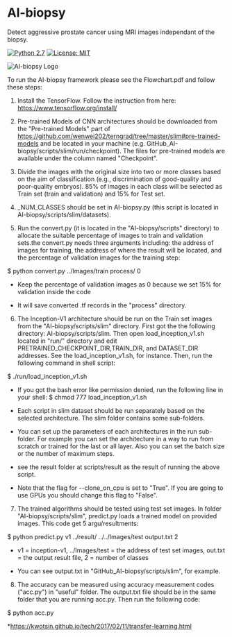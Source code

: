 # AI-biopsy

Detect aggressive prostate cancer using MRI images independant of the biopsy.

[![Python 2.7](https://img.shields.io/badge/python-2.7-blue.svg)](https://www.python.org/downloads/release/python-360/)
[![License: MIT](https://img.shields.io/badge/License-MIT-yellow.svg)](https://opensource.org/licenses/MIT)

![AI-biopsy Logo](docs/logo.jpg)

To run the AI-biopsy framework please see the Flowchart.pdf and follow these steps:

1) Install the TensorFlow. Follow the instruction from here: https://www.tensorflow.org/install/

2) Pre-trained Models of CNN architectures should be downloaded from the "Pre-trained Models" part of https://github.com/wenwei202/terngrad/tree/master/slim#pre-trained-models and be located in your machine (e.g. GitHub_AI-biopsy/scripts/slim/run/checkpoint). The files for pre-trained models are available under the column named "Checkpoint".

3) Divide the images with the original size into two or more classes based on the aim of classification (e.g., discrimination of good-quality and poor-quality embryos). 85% of images in each class will be selected as Train set (train and validation) and 15% for Test set. 

4) _NUM_CLASSES should be set in AI-biopsy.py (this script is located in AI-biopsy/scripts/slim/datasets).

5) Run the convert.py (it is located in the "AI-biopsy/scripts" directory) to allocate the suitable percentage of images to train and validation sets.the convert.py needs three arguments including: the address of images for training, the address of where the result will be located, and the percentage of validation images for the training step: 

$ python convert.py ../Images/train process/ 0

* Keep the percentage of validation images as 0 because we set 15% for validation inside the code

* It will save converted .tf records in the "process" directory.

6) The Inception-V1 architecture should be run on the Train set images from the "AI-biopsy/scripts/slim" directory. First got the the following directory: AI-biopsy/scripts/slim. Then open load_inception_v1.sh located in "run/" directory and edit PRETRAINED_CHECKPOINT_DIR,TRAIN_DIR, and DATASET_DIR addresses. See the load_inception_v1.sh, for instance. Then, run the following command in shell script: 

$ ./run/load_inception_v1.sh

* If you got the bash error like permission denied, run the following line in your shell:
$ chmod 777 load_inception_v1.sh


* Each script in slim dataset should be run separately based on the selected architecture. The slim folder contains some sub-folders. 

* You can set up the parameters of each architectures in the run sub-folder. For example you can set the architecture in a way to run from scratch or trained for the last or all layer. Also you can set the batch size or the number of maximum steps. 

* see the result folder at scripts/result as the result of running the above script.

* Note that the flag for --clone_on_cpu is set to "True". If you are going to use GPUs you should change this flag to "False".

7) The trained algorithms should be tested using test set images. In folder "AI-biopsy/scripts/slim", predict.py loads a trained model on provided images. This code get 5 argu/resultments:

$ python predict.py v1 ../result/ ../../Images/test output.txt 2

* v1 = inception-v1, ../Images/test = the address of test set images, out.txt = the output result file, 2 = number of classes

* You can see output.txt in "GitHub_AI-biopsy/scripts/slim", for example.


8) The accuracy can be measured using accuracy measurement codes ("acc.py") in "useful" folder. The output.txt file should be in the same folder that you are running acc.py. Then run the following code: 

$ python acc.py


*https://kwotsin.github.io/tech/2017/02/11/transfer-learning.html


